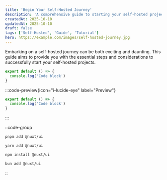 ```yaml
---
title: 'Begin Your Self-Hosted Journey'
description: 'A comprehensive guide to starting your self-hosted projects.'
createdAt: 2025-10-10
updatedAt: 2025-10-10
draft: false
tags: ['Self-Hosted', 'Guide', 'Tutorial']
hero: https://example.com/images/self-hosted-journey.jpg
---
```


Embarking on a self-hosted journey can be both exciting and daunting. This guide aims to provide you with the essential steps and considerations to successfully start your self-hosted projects.

```js [file.js]{2} meta-info=val
export default () => {
  console.log('Code block')
}
```

  :::code-preview{icon="i-lucide-eye" label="Preview"}
  ```js [file.js]
  export default () => {
    console.log('Code block')
  }
  ```
  :::

::code-group

```bash [pnpm]
pnpm add @nuxt/ui
```

```bash [yarn]
yarn add @nuxt/ui
```

```bash [npm]
npm install @nuxt/ui
```

```bash [bun]
bun add @nuxt/ui
```

::